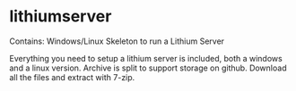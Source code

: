 # lithiumserver

Contains: Windows/Linux Skeleton to run a Lithium Server

Everything you need to setup a lithium server is included, both a windows and a linux version.  Archive is split to support storage on github.  Download all the files and extract with 7-zip.
